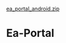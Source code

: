 [ea_portal_android.zip](https://github.com/user-attachments/files/18882665/ea_portal_android.zip)
# Ea-Portal

